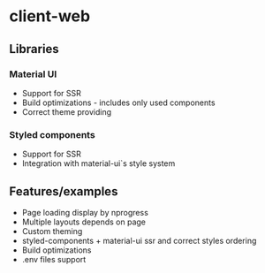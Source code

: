 # client-web

## Libraries

### Material UI

- Support for SSR
- Build optimizations - includes only used components
- Correct theme providing

### Styled components

- Support for SSR
- Integration with material-ui`s style system

## Features/examples

- Page loading display by nprogress
- Multiple layouts depends on page
- Custom theming
- styled-components + material-ui ssr and correct styles ordering
- Build optimizations
- .env files support
